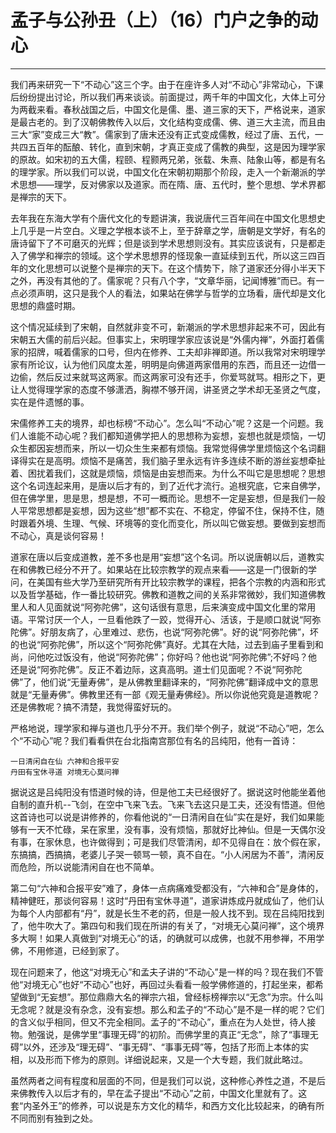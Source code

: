 # 孟子与公孙丑（上）（16）门户之争的动心

------

我们再来研究一下“不动心”这三个字。由于在座许多人对“不动心”非常动心，下课后纷纷提出讨论，所以我们再来谈谈。前面提过，两千年的中国文化，大体上可分为两截来看。春秋战国之后，中国文化是儒、墨、道三家的天下，严格说来，道家是最古老的。到了汉朝佛教传入以后，文化结构变成儒、佛、道三大主流，而且由三大“家”变成三大“教”。儒家到了唐末还没有正式变成儒教，经过了唐、五代，一共四五百年的酝酿、转化，直到宋朝，才真正变成了儒教的典型，这是因为理学家的原故。如宋初的五大儒，程颐、程颢两兄弟，张载、朱熹、陆象山等，都是有名的理学家。所以我们可以说，中国文化在宋朝初期那个阶段，走入一个新潮派的学术思想——理学，反对佛家以及道家。而在隋、唐、五代时，整个思想、学术界都是禅宗的天下。

去年我在东海大学有个唐代文化的专题讲演，我说唐代三百年间在中国文化思想史上几乎是一片空白。义理之学根本谈不上，至于辞章之学，唐朝是文学好，有名的唐诗留下了不可磨灭的光辉；但是谈到学术思想则没有。其实应该说有，只是都走入了佛学和禅宗的领域。这个学术思想界的怪现象一直延续到五代，所以这三四百年的文化思想可以说整个是禅宗的天下。在这个情势下，除了道家还分得小半天下之外，再没有其他的了。儒家呢？只有八个字，“文章华丽，记闻博雅”而已。有一点必须声明，这只是我个人的看法，如果站在佛学与哲学的立场看，唐代却是文化思想的鼎盛时期。

这个情况延续到了宋朝，自然就非变不可，新潮派的学术思想非起来不可，因此有宋朝五大儒的前后兴起。但事实上，宋明理学家应该说是“外儒内禅”，外面打着儒家的招牌，喊着儒家的口号，但内在修养、工夫却非禅即道。所以我常对宋明理学家有所论议，认为他们风度太差，明明是向佛道两家借用的东西，而且还一边借一边偷，然后反过来就骂这两家。而这两家可没有还手，你爱骂就骂。相形之下，更让人觉得理学家的态度不够潇洒，胸襟不够开阔，讲圣贤之学术却无圣贤之气度，实在是件遗憾的事。

宋儒修养工夫的境界，却也标榜“不动心”。怎么叫“不动心”呢？这是一个问题。我们人谁能不动心呢？我们都知道佛学把人的思想称为妄想，妄想也就是烦恼，一切众生都因妄想而来，所以一切众生生来都有烦恼。我常觉得佛学里烦恼这个名词翻译得实在是高明。烦恼不是痛苦，我们脑子里永远有许多连续不断的游丝妄想牵扯着、困扰着我们，这就是烦恼，烦恼是由妄想而来。为什么不叫它是思想呢？思想这个名词连起来用，是唐以后才有的，到了近代才流行。追根究底，它来自佛学，但在佛学里，思是思，想是想，不可一概而论。思想不一定是妄想，但是我们一般人平常思想都是妄想，因为这些“想”都不实在、不稳定，停留不住，保持不住，随时跟着外境、生理、气候、环境等的变化而变化，所以叫它做妄想。要做到妄想而不动心，真是谈何容易！

道家在唐以后变成道教，差不多也是用“妄想”这个名词。所以说唐朝以后，道教实在和佛教已经分不开了。如果站在比较宗教学的观点来看——这是一门很新的学问，在美国有些大学乃至研究所有开比较宗教学的课程，把各个宗教的内涵和形式以及哲学基础，作一番比较研究。佛教和道教之间的关系非常微妙，我们知道佛教里人和人见面就说“阿弥陀佛”，这句话很有意思，后来演变成中国文化里的常用语。平常讨厌一个人，一旦看他跌了一跤，觉得开心、活该，于是顺口就说“阿弥陀佛”。好朋友病了，心里难过、悲伤，也说“阿弥陀佛”。好的说“阿弥陀佛”，坏的也说“阿弥陀佛”，所以这个“阿弥陀佛”真好。尤其在大陆，过去到庙子里看到和尚，问他吃过饭没有，他说“阿弥陀佛”；你好吗？他也说“阿弥陀佛”;不好吗？他还是说“阿弥陀佛”。反正不着边际，这真高明。道士们见面呢？不说“阿弥陀佛”了，他们说“无量寿佛”，是从佛教里翻译来的，“阿弥陀佛”翻译成中文的意思就是“无量寿佛”。佛教里还有一部《观无量寿佛经》。所以你说他究竟是道教呢？还是佛教呢？搞不清楚，我觉得蛮好玩的。

严格地说，理学家和禅与道也几乎分不开。我们举个例子，就说“不动心”吧，怎么个“不动心”呢？我们看看供在台北指南宫那位有名的吕纯阳，他有一首诗：
```
一日清闲自在仙 六神和合报平安
丹田有宝休寻道 对境无心莫问禅
```
据说这是吕纯阳没有悟道时候的诗，但是他工夫已经很好了。据说这时他能坐着他自制的直升机--飞剑，在空中飞来飞去。飞来飞去这只是工夫，还没有悟道。但他这首诗也可以说是讲修养的，你看他说的“一日清闲自在仙”实在是好，我们如果能够有一天不忙碌，呆在家里，没有事，没有烦恼，那就好比神仙。但是一天偶尔没有事，在家休息，也许做得到；可是我们尽管清闲，却不见得自在：放个假在家，东搞搞，西搞搞，老婆儿子哭一顿骂一顿，真不自在。“小人闲居为不善”，清闲反而危险，所以说能清闲自在也不简单。

第二句“六神和合报平安”难了，身体一点病痛难受都没有，“六神和合”是身体的，精神健旺，那谈何容易！这时“丹田有宝休寻道”，道家讲炼成丹就成仙了，他们认为每个人内部都有“丹”，就是长生不老的药，但是一般人找不到。现在吕纯阳找到了，他牛吹大了。第四句和我们现在所讲的有关了，“对境无心莫问禅”，这个境界多大啊！如果人真做到“对境无心”的话，的确就可以成佛，也就不用参禅，不用学佛，不用修道，已经到家了。

现在问题来了，他这“对境无心”和孟夫子讲的“不动心”是一样的吗？现在我们不管他“对境无心”也好“不动心”也好，再回过头看看一般学佛修道的，打起坐来，都希望做到“无妄想”。那位鼎鼎大名的禅宗六祖，曾经标榜禅宗以“无念”为宗。什么叫无念呢？就是没有杂念，没有妄想。那么和孟子的“不动心”是不是一样的呢？它们的含义似乎相同，但又不完全相同。孟子的“不动心”，重点在为人处世，待人接物。勉强说，是佛学里“事理无碍”的初阶。而佛学里的真正“无念”，除了“事理无碍”以外，还涉及“理无碍”、“事无碍”、“事事无碍”等，包括了形而上本体的实相，以及形而下修为的原则。详细说起来，又是一个大专题，我们就此略过。

虽然两者之间有程度和层面的不同，但是我们可以说，这种修心养性之道，不是后来佛教传入以后才有的，早在孟子提出“不动心”之前，中国文化里就有了。这套“内圣外王”的修养，可以说是东方文化的精华，和西方文化比较起来，的确有所不同而别有独到之处。

